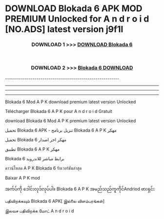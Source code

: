 # DOWNLOAD Blokada 6  APK MOD PREMIUM Unlocked for A n d r o i d [NO.ADS] latest version j9f1l 



<div align="center">

<h3>DOWNLOAD 1 >>> <a href="https://getmod2.web.app/?judul=Blokada 6 ">DOWNLOAD Blokada 6 </a></h3><br>

<h3>DOWNLOAD 2 >>> <a href="https://getmod2.web.app/?judul=Blokada 6 ">Blokada 6  DOWNLOAD </a></h3>

</div>
----------------------------------------------------------

----------------------------------------------------------

----------------------------------------------------------

----------------------------------------------------------

Blokada 6  Mod A P K download premium latest version Unlocked

Télécharger Blokada 6  A P K pour A n d r o i d Gratuit

download Blokada 6  Mod A P K premium latest version Unlocked

تحميل Blokada 6  APK - تنزيل برنامج Blokada 6  A P K مهكر

تحميل Blokada 6  مهكر اخر اصدار

تطبيق Blokada 6  A P K مهكر

Blokada 6  برابط مباشر للاندرويد

ดาวน์โหลด A P K Blokada 6  รับเวอร์ชันล่าสุด

Baixar A P K mod

အက်ပ်ကို ဒေါင်းလုဒ်လုပ်ပါ။ Blokada 6  A P K အမည်သည်ကူကိုင်Andriod ဗားရှင်း

பதிவிறக்கவும் Blokada 6  APK[ இல்லை விளம்பரங்கள்] 
 
இலவச பதிவிறக்க மோட் A n d r o i d




